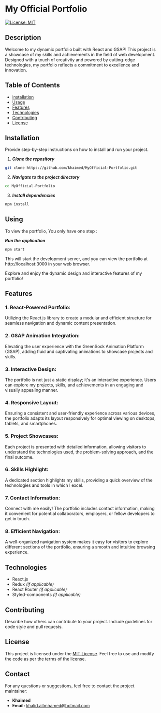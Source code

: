 # My Official Portfolio

[![License: MIT](https://img.shields.io/badge/License-MIT-yellow.svg)](https://opensource.org/licenses/MIT)

## Description

Welcome to my dynamic portfolio built with React and GSAP! This project is a showcase of my skills and achievements in the field of web development. Designed with a touch of creativity and powered by cutting-edge technologies, my portfolio reflects a commitment to excellence and innovation.

## Table of Contents

- [Installation](#Installation)
- [Usage](#usage)
- [Features](#features)
- [Technologies](#technologies)
- [Contributing](#contributing)
- [License](#license)

## Installation

Provide step-by-step instructions on how to install and run your project.

1. ***Clone the repository***

```bash
git clone https://github.com/khaimed/MyOfficial-Portfolio.git
```

2. ***Navigate to the project directory***
   
```bash
cd MyOfficial-Portfolio
```

3. ***Install dependencies***
   
```bash
npm install
```
## Using

To view the portfolio, You only have one step :

***Run the application***
```bash
npm start
```

This will start the development server, and you can view the portfolio at http://localhost:3000 in your web browser.

Explore and enjoy the dynamic design and interactive features of my portfolio!

## Features

### 1. React-Powered Portfolio:
Utilizing the React.js library to create a modular and efficient structure for seamless navigation and dynamic content presentation.

### 2. GSAP Animation Integration:
Elevating the user experience with the GreenSock Animation Platform (GSAP), adding fluid and captivating animations to showcase projects and skills.

### 3. Interactive Design:
The portfolio is not just a static display; it's an interactive experience. Users can explore my projects, skills, and achievements in an engaging and visually appealing manner.

### 4. Responsive Layout:
Ensuring a consistent and user-friendly experience across various devices, the portfolio adapts its layout responsively for optimal viewing on desktops, tablets, and smartphones.

### 5. Project Showcases:
Each project is presented with detailed information, allowing visitors to understand the technologies used, the problem-solving approach, and the final outcome.

### 6. Skills Highlight:
A dedicated section highlights my skills, providing a quick overview of the technologies and tools in which I excel.

### 7. Contact Information:
Connect with me easily! The portfolio includes contact information, making it convenient for potential collaborators, employers, or fellow developers to get in touch.

### 8. Efficient Navigation:
A well-organized navigation system makes it easy for visitors to explore different sections of the portfolio, ensuring a smooth and intuitive browsing experience.

## Technologies

- React.js
- Redux *(if applicable)*
- React Router *(if applicable)*
- Styled-components *(if applicable)*

## Contributing
Describe how others can contribute to your project. Include guidelines for code style and pull requests.

## License
This project is licensed under the [MIT License](LICENSE). Feel free to use and modify the code as per the terms of the license.

## Contact

For any questions or suggestions, feel free to contact the project maintainer:

- **Khaimed**
- **Email:** khalid.aitmhamed@hotmail.com
